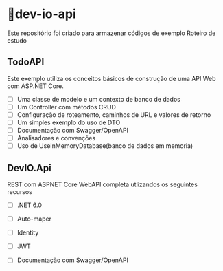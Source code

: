 # 📑dev-io-api
Este repositório foi criado para armazenar códigos de exemplo Roteiro de estudo

## TodoAPI
Este exemplo utiliza os conceitos básicos de construção de uma API Web com ASP.NET Core.

- [ ] Uma classe de modelo e um contexto de banco de dados
- [ ] Um Controller com métodos CRUD
- [ ] Configuração de roteamento, caminhos de URL e valores de retorno
- [ ] Um simples exemplo do uso de DTO
- [ ] Documentação com Swagger/OpenAPI
- [ ] Analisadores e convenções
- [ ] Uso de UseInMemoryDatabase(banco de dados em memoria) 

## DevIO.Api 

REST com ASPNET Core WebAPI completa utlizandos os seguintes recursos

- [ ] .NET 6.0
- [ ] Auto-maper
- [ ] Identity
- [ ] JWT
- [ ] Documentação com Swagger/OpenAPI

